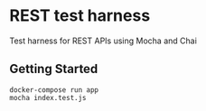 # REST test harness

Test harness for REST APIs using Mocha and Chai

## Getting Started

    docker-compose run app
    mocha index.test.js
